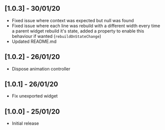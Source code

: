 ## [1.0.3] - 30/01/20
* Fixed issue where context was expected but null was found
* Fixed issue where each line was rebuild with a different width every time a parent widget rebuild it's state, added a property to enable this behaviour if wanted (```rebuildOnStateChange```)
* Updated README.md
  
## [1.0.2] - 26/01/20
* Dispose animation controller
  
## [1.0.1] - 26/01/20
* Fix unexported widget

## [1.0.0] - 25/01/20

* Initial release
